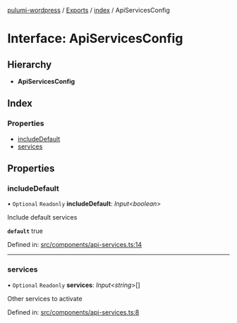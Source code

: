 [pulumi-wordpress](../README.md) / [Exports](../modules.md) / [index](../modules/index.md) / ApiServicesConfig

# Interface: ApiServicesConfig

## Hierarchy

* **ApiServicesConfig**

## Index

### Properties

* [includeDefault](index.apiservicesconfig.md#includedefault)
* [services](index.apiservicesconfig.md#services)

## Properties

### includeDefault

• `Optional` `Readonly` **includeDefault**: *Input*<*boolean*\>

Include default services

**`default`** true

Defined in: [src/components/api-services.ts:14](https://github.com/cobraz/pulumi-wordpress/blob/5b7aa29/src/components/api-services.ts#L14)

___

### services

• `Optional` `Readonly` **services**: *Input*<*string*\>[]

Other services to activate

Defined in: [src/components/api-services.ts:8](https://github.com/cobraz/pulumi-wordpress/blob/5b7aa29/src/components/api-services.ts#L8)
